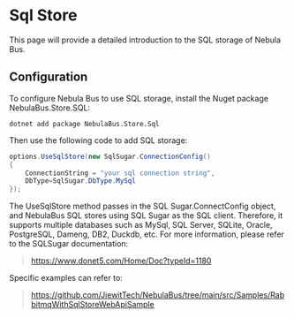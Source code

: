 # Sql Store
This page will provide a detailed introduction to the SQL storage of Nebula Bus.

## Configuration
To configure Nebula Bus to use SQL storage, install the Nuget package NebulaBus.Store.SQL:

```shell
dotnet add package NebulaBus.Store.Sql
```

Then use the following code to add SQL storage:
```csharp
options.UseSqlStore(new SqlSugar.ConnectionConfig()
{
    ConnectionString = "your sql connection string",
    DbType=SqlSugar.DbType.MySql
});
```
The UseSqlStore method passes in the SQL Sugar.ConnectConfig object, and NebulaBus SQL stores using SQL Sugar as the SQL client. Therefore, it supports multiple databases such as MySql, SQL Server, SQLite, Oracle, PostgreSQL, Dameng, DB2, Duckdb, etc. For more information, please refer to the SQLSugar documentation: 
> https://www.donet5.com/Home/Doc?typeId=1180

Specific examples can refer to:
> https://github.com/JiewitTech/NebulaBus/tree/main/src/Samples/RabbitmqWithSqlStoreWebApiSample